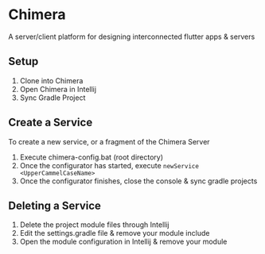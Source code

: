 # Chimera
A server/client platform for designing interconnected flutter apps &amp; servers

## Setup
1. Clone into Chimera
2. Open Chimera in Intellij
3. Sync Gradle Project

## Create a Service
To create a new service, or a fragment of the Chimera Server
1. Execute chimera-config.bat (root directory)
2. Once the configurator has started, execute `newService <UpperCammelCaseName>`
3. Once the configurator finishes, close the console & sync gradle projects

## Deleting a Service
1. Delete the project module files through Intellij
2. Edit the settings.gradle file & remove your module include
3. Open the module configuration in Intellij & remove your module
